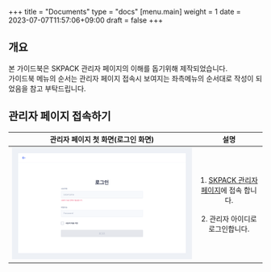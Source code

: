 +++
title = "Documents"
type = "docs"
[menu.main]
weight = 1
date = 2023-07-07T11:57:06+09:00
draft = false
+++

## 개요
본 가이드북은 SKPACK 관리자 페이지의 이해를 돕기위해 제작되었습니다.  
가이드북 메뉴의 순서는 관리자 페이지 접속시 보여지는 좌측메뉴의 순서대로 작성이 되었음을 참고 부탁드립니다.
<br/>

## 관리자 페이지 접속하기

|                      관리자 페이지 첫 화면(로그인 화면)                       |                                                설명                                                 |
|:---------------------------------------------------------------:|:-------------------------------------------------------------------------------------------------:|
| <img alt="스크린샷 2023-07-04 오후 4 06 23" src="login.png"> | 1. [SKPACK 관리자 페이지](https://skpack.co.kr/admin/auth/login)에 접속 합니다.<br/><br/> 2. 관리자 아이디로 로그인합니다. |

